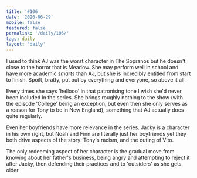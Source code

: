 ```yaml
---
title: '#106'
date: '2020-06-29'
mobile: false
featured: false
permalink: '/daily/106/'
tags: daily
layout: 'daily'
---
```


I used to think AJ was the worst character in The Sopranos but he doesn't close to the horror that is Meadow. She may perform well in school and have more academic _smarts_ than AJ, but she is incredibly entitled from start to finish. Spoilt, bratty, put out by everything and everyone, so above it all.

Every times she says 'hellooo' in that patronising tone I wish she'd never been included in the series. She brings roughly nothing to the show (with the episode 'College' being an exception, but even then she only serves as a reason for Tony to be in New England), something that AJ actually does quite regularly.

Even her boyfriends have more relevance in the series. Jacky is a character in his own right, but Noah and Finn are literally just her boyfriends yet they both drive aspects of the story: Tony's racism, and the outing of Vito.

The only redeeming aspect of her character is the gradual move from knowing about her father's business, being angry and attempting to reject it after Jacky, then defending their practices and to 'outsiders' as she gets older.
